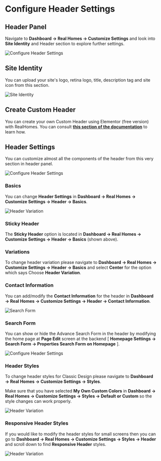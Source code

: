 # Configure Header Settings

## **Header Panel**

Navigate to **Dashboard → Real Homes → Customize Settings** and look into **Site Identity** and Header section to explore further settings.

![Configure Header Settings](images/home-setup/header_settings.png)

## **Site Identity**

You can upload your site's logo, retina logo, title, description tag and site icon from this section.

![Site Identity](images/home-setup/site-identity.png)

## Create Custom Header

You can create your own Custom Header using Elementor (free version) with RealHomes. You can consult <strong><a href="https://realhomes.io/documentation/custom-header-footer-elementor/">this section of the documentation</a></strong> to learn how.

## **Header Settings**

You can customize almost all the components of the header from this very section in header panel.

![Configure Header Settings](images/home-setup/header_classic.png)

### **Basics**

You can change **Header Settings** in **Dashboard → Real Homes → Customize Settings → Header → Basics**.

![Header Variation](images/header/header-settings-basics-classic.png)

### **Sticky Header**

The **Sticky Header** option is located in **Dashboard → Real Homes → Customize Settings → Header → Basics** (shown above).

### **Variations**

To change header variation please navigate to **Dashboard → Real Homes → Customize Settings → Header → Basics** and select **Center** for the option which says Choose **Header Variation**.

### **Contact Information**

You can add/modify the **Contact Information** for the header in **Dashboard → Real Homes → Customize Settings → Header → Contact Information**.

![Search Form](images/header/header_contact_information_classic.png)

### **Search Form**

You can show or hide the Advance Search Form in the header by modifying the home page at **Page Edit** screen at the backend [ **Homepage Settings → Search Form → Properties Search Form on Homepage** ].

![Configure Header Settings](images/header/header_search_form__classic.png)

### **Header Styles**

To change header styles for Classic Design please navigate to **Dashboard → Real Homes → Customize Settings → Styles**.

Make sure that you have selected **My Own Custom Colors** in **Dashboard → Real Homes → Customize Settings → Styles → Default or Custom** so the style changes can work properly.

![Header Variation](images/home-setup/header_styles_classic.png)

### **Responsive Header Styles**

If you would like to modify the header styles for small screens then you can go to **Dashboard → Real Homes → Customize Settings → Styles → Header** and scroll down to find **Responsive Header** styles.

![Header Variation](images/header/header_responsive_styles_classic.png)